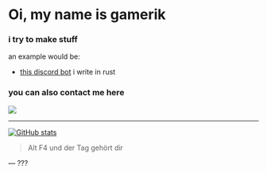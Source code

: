 # Oi, my name is gamerik

### i try to make stuff

an example would be:
- [this discord bot](https://github.com/ItsGamerik/get-img) i write in rust

### you can also contact me here
![](https://img.shields.io/badge/Discord-gamerik-blue)

---

[![GitHub stats](https://github-readme-stats.vercel.app/api?username=ItsGamerik&show_icons=true&theme=transparent)](https://github.com/anuraghazra/github-readme-stats)

> Alt F4 und der Tag gehört dir

— ???
